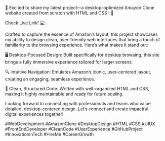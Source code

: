 🚀 Excited to share my latest project—a desktop-optimized Amazon Clone website created from scratch with HTML and CSS ! 🚀

Check Live Link! 💻: 


Crafted to capture the essence of Amazon’s layout, this project showcases my ability to design clean, user-friendly web interfaces that bring a touch of familiarity to the browsing experience. Here’s what makes it stand out:

🖥 Desktop-Focused Design: Built specifically for desktop browsing, this site brings a fully immersive experience tailored for larger screens.

🔍 Intuitive Navigation: Emulates Amazon’s iconic, user-centered layout, creating an engaging, seamless experience.

🧹 Clean, Structured Code: Written with well-organized HTML and CSS, making it highly maintainable and ready for future scaling.

Looking forward to connecting with professionals and teams who value detailed, desktop-centered design. Let’s connect and create impactful digital experiences together!

#WebDevelopment #AmazonClone #DesktopDesign #HTML #CSS #UIUX #FrontEndDeveloper #CleanCode #UserExperience #GitHubProject #InnovationInTech #HireMe #CareerGrowth
